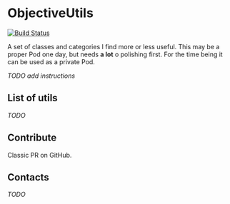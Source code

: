 ObjectiveUtils
==============

[![Build Status](https://travis-ci.org/mokagio/MGObjectiveUtils.png?branch=master)](https://travis-ci.org/mokagio/MGObjectiveUtils.png?branch=master)

A set of classes and categories I find more or less useful. This may be a proper Pod one day, but needs **a lot** o polishing first.
For the time being it can be used as a private Pod.

_TODO add instructions_

## List of utils

_TODO_

## Contribute

Classic PR on GitHub.

## Contacts

_TODO_
